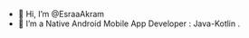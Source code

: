 - 👋 Hi, I’m @EsraaAkram
- 👀 I’m a Native Android Mobile App Developer : Java-Kotlin  .
<!-- - 🌱 I’m currently learning ...
- 💞️ I’m looking to collaborate on ...
- 📫 How to reach me ... -->

<!---
EsraaAkram/EsraaAkram is a ✨ special ✨ repository because its `README.md` (this file) appears on your GitHub profile.
You can click the Preview link to take a look at your changes.
--->
<!-- 
[![Esraa Akram's GitHub stats](https://github-readme-stats.vercel.app/api?username=EsraaAkram&count_private=true&show_icons=true&theme=radical)](https://github.com/EsraaAkram/github-readme-stats) -->



